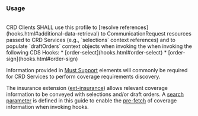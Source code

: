 <!--- Text entered into this file will appear at the top of the profiles page before the Formal Views of the profile content. -->

### Usage
<br/>
CRD Clients SHALL use this profile to [resolve references](hooks.html#additional-data-retrieval) to CommunicationRequest resources passed to CRD Services (e.g., `selections` context references) and to populate `draftOrders` context objects when invoking the when invoking the following CDS Hooks:
* [order-select](hooks.html#order-select)
* [order-sign](hooks.html#order-sign)

Information provided in [Must Support]({{site.data.fhir.path}}profiling.html#mustsupport) elements will commonly be required for CRD Services to perform coverage requirements discovery.

The insurance extension ([ext-insurance](StructureDefinition-ext-insurance.html)) allows relevant coverage information to be conveyed with selections and/or draft orders.  A [search parameter](SearchParameter-communicationrequest-insurance.html) is defined in this guide to enable the [pre-fetch](hooks.html#pre-fetch) of coverage information when invoking hooks.
<br/>
